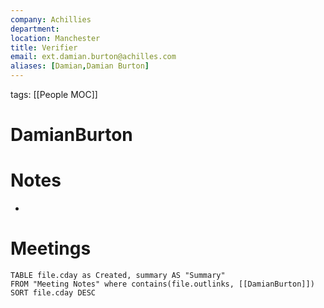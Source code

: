 ```yaml
---
company: Achillies
department:
location: Manchester
title: Verifier
email: ext.damian.burton@achilles.com
aliases: [Damian,Damian Burton]
---
```

tags: [[People MOC]]

# DamianBurton

# Notes
- 

# Meetings
```dataview
TABLE file.cday as Created, summary AS "Summary"
FROM "Meeting Notes" where contains(file.outlinks, [[DamianBurton]])
SORT file.cday DESC
```